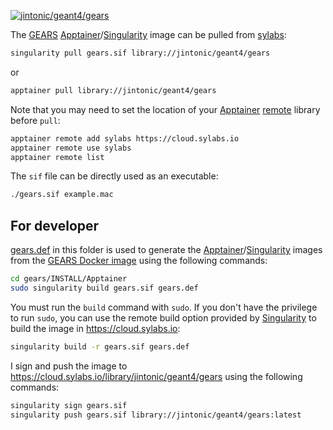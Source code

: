 [![jintonic/geant4/gears](https://img.shields.io/badge/geant4-gears-blue?style=flat)](https://cloud.sylabs.io/library/jintonic/geant4/gears)

The [GEARS][] [Apptainer][]/[Singularity][] image can be pulled from [sylabs][]:

```sh
singularity pull gears.sif library://jintonic/geant4/gears
```

or

```sh
apptainer pull library://jintonic/geant4/gears
```

Note that you may need to set the location of your [Apptainer][] [remote][] library before `pull`:

```sh
apptainer remote add sylabs https://cloud.sylabs.io
apptainer remote use sylabs
apptainer remote list
```

The `sif` file can be directly used as an executable:
```sh
./gears.sif example.mac
```

## For developer

[gears.def](gears.def) in this folder is used to generate the [Apptainer][]/[Singularity][] images from the [GEARS Docker image](../Docker) using the following commands:

```sh
cd gears/INSTALL/Apptainer
sudo singularity build gears.sif gears.def
```

You must run the `build` command with `sudo`. If you don't have the privilege to run `sudo`, you can use the remote build option provided by [Singularity][] to build the image in <https://cloud.sylabs.io>:

```sh
singularity build -r gears.sif gears.def
```

I sign and push the image to <https://cloud.sylabs.io/library/jintonic/geant4/gears> using the following commands:

```sh
singularity sign gears.sif
singularity push gears.sif library://jintonic/geant4/gears:latest
```

[GEARS]: https://github.com/jintonic/gears
[Apptainer]: https://apptainer.org
[Singularity]: https://en.wikipedia.org/wiki/Singularity_(software)
[sylabs]: https://cloud.sylabs.io/library/jintonic/geant4/gears
[remote]: https://apptainer.org/docs/user/1.0/endpoint.html

